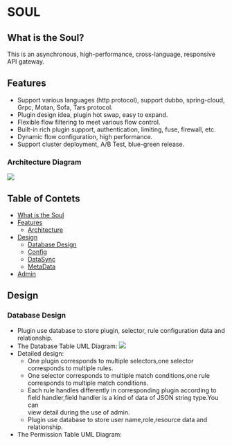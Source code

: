 # SOUL

## What is the Soul?

This is an asynchronous, high-performance, cross-language, responsive API gateway.

## Features
 - Support various languages (http protocol), support dubbo, spring-cloud, Grpc, Motan, Sofa, Tars protocol.
 - Plugin design idea, plugin hot swap, easy to expand.
 - Flexible flow filtering to meet various flow control.
 - Built-in rich plugin support, authentication, limiting, fuse, firewall, etc.
 - Dynamic flow configuration, high performance.
 - Support cluster deployment, A/B Test, blue-green release.

### Architecture Diagram

![](img/diagrams/soul-framwork.png)


## Table of Contets
 * [What is the Soul](#what-is-the-soul)
 * [Features](#features)
 	* [Architecture](#architecture-diagram)
 * [Design](#design)
 	* [Database Design](#databse-design)
 	* [Config]()
 	* [DataSync]()
 	* [MetaData]()
 * [Admin]()

 ## Design

 ### Database Design

  - Plugin use database to store plugin, selector, rule configuration data and relationship.
  - The Database Table UML Diagram: 
  ![](img/diagrams/database_table.png)
  - Detailed design:
  	* One plugin corresponds to multiple selectors,one selector corresponds to multiple rules.
  	* One selector corresponds to multiple match conditions,one rule corresponds to multiple match conditions.
  	* Each rule handles differently in corresponding plugin according to field handler,field handler is a kind of data of JSON string type.You can </br> view detail during the use of admin.
  	* Plugin use database to store user name,role,resource data and relationship.
  - The Permission Table UML Diagram: 

